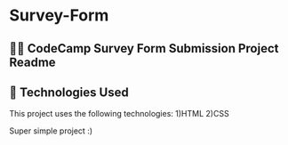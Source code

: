 # Survey-Form
## 🚀🌐 CodeCamp Survey Form Submission Project Readme

## 🔧 Technologies Used
This project uses the following technologies:
1)HTML
2)CSS

Super simple project :)
